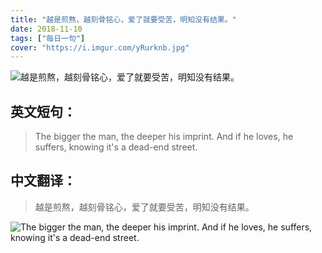 ```yaml
---
title: "越是煎熬，越刻骨铭心，爱了就要受苦，明知没有结果。"
date: 2018-11-10
tags: ["每日一句"]
cover: "https://i.imgur.com/yRurknb.jpg"
---
```


![越是煎熬，越刻骨铭心，爱了就要受苦，明知没有结果。](https://i.imgur.com/Q0ygs3R.jpg)

## 英文短句：
> The bigger the man, the deeper his imprint. And if he loves, he suffers, knowing it's a dead-end street.

<!--more-->

## 中文翻译：
> 越是煎熬，越刻骨铭心，爱了就要受苦，明知没有结果。

![The bigger the man, the deeper his imprint. And if he loves, he suffers, knowing it's a dead-end street.](https://i.imgur.com/VUyETnp.jpg)

